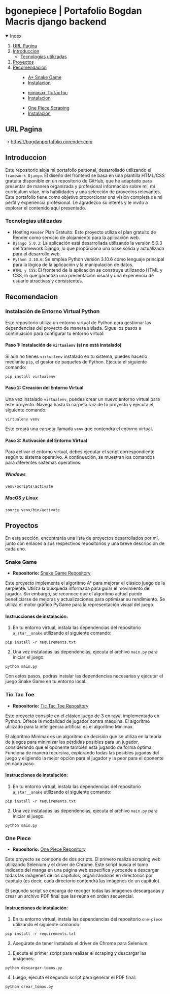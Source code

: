 # bgonepiece | Portafolio Bogdan Macris django backend

<!-- TABLE OF CONTENTS -->
<details open="open">
  <summary>Index</summary>
  <ol>
    <li>
      <a href="#url-pagina">URL Pagina</a>
    </li>
    <li>
      <a href="#introduccion">Introduccion</a>
      <ul>
        <li><a href="#tecnologias-utilizadas">Tecnologias utilizadas</a></li>
      </ul>
    </li>
    <li>
      <a href="#proyectos">Proyectos</a>
      <li><a href="#recomendacion">Recomendacion</a></li>
      <ul>
        <ul>
          <li><a href="#snake-game">A* Snake Game</a></li>
          <li><a href="#instalacion">Instalacion</a></li>
        </ul>
        <ul>
          <li><a href="#tictactoc">minimax TicTacToc</a></li>
          <li><a href="#instalacion">Instalacion</a></li>
        </ul>
        <ul>
          <li><a href="#one-piece">One Piece Scraping</a></li>
          <li><a href="#instalacion">Instalacion</a></li>
        </ul>
      </ul>
    </li>
  </ol>
</details>

## URL Pagina
  -> https://bogdanportafolio.onrender.com

<!-- INDTRODUCION -->
## Introduccion

Este repositorio aloja mi portafolio personal, desarrollado utilizando el `framework Django`. El diseño del frontend se basa en una plantilla HTML/CSS gratuita disponible en un repositorio de GitHub, que he adaptado para presentar de manera organizada y profesional información sobre mí, mi currículum vitae, mis habilidades y una selección de proyectos relevantes. Este portafolio tiene como objetivo proporcionar una visión completa de mi perfil y experiencia profesional. Le agradezco su interés y le invito a explorar el contenido aquí presentado.

### Tecnologias utilizadas
* Hosting `Render` Plan Gratuito: Este proyecto utiliza el plan gratuito de Render como servicio de alojamiento para la aplicación web.
* `Django 5.0.3`: La aplicación está desarrollada utilizando la versión 5.0.3 del framework Django, lo que proporciona una base sólida y actualizada para el desarrollo web.
* `Python 3.10.6`: Se emplea Python versión 3.10.6 como lenguaje principal para la lógica de la aplicación y la manipulación de datos.
* `HTML y CSS`: El frontend de la aplicación se construye utilizando HTML y CSS, lo que garantiza una presentación visual y una experiencia de usuario atractivas y consistentes.

<!-- RECOMENDACION -->
## Recomendacion
### Instalación de Entorno Virtual Python

Este repositorio utiliza un entorno virtual de Python para gestionar las dependencias del proyecto de manera aislada. Sigue los pasos a continuación para configurar tu entorno virtual:

#### Paso 1: Instalación de `virtualenv` (si no está instalado)

Si aún no tienes `virtualenv` instalado en tu sistema, puedes hacerlo mediante `pip`, el gestor de paquetes de Python. Ejecuta el siguiente comando:
```
pip install virtualenv
```

#### Paso 2: Creación del Entorno Virtual

Una vez instalado `virtualenv`, puedes crear un nuevo entorno virtual para este proyecto. Navega hasta la carpeta raíz de tu proyecto y ejecuta el siguiente comando:
```
virtualenv venv
```
Esto creará una carpeta llamada `venv` que contendrá el entorno virtual.

#### Paso 3: Activación del Entorno Virtual

Para activar el entorno virtual, debes ejecutar el script correspondiente según tu sistema operativo. A continuación, se muestran los comandos para diferentes sistemas operativos:

##### Windows
```
venv\Scripts\activate
```

##### MacOS y Linux
```
source venv/bin/activate
```


<!-- PROYECTOS -->
## Proyectos

En esta sección, encontrarás una lista de proyectos desarrollados por mí, junto con enlaces a sus respectivos repositorios y una breve descripción de cada uno.

### Snake Game
- **Repositorio:** [Snake Game Repository](https://github.com/bgmacris/a_star__snake)

Este proyecto implementa el algoritmo A* para mejorar el clásico juego de la serpiente. Utiliza la búsqueda informada para guiar el movimiento del jugador. Sin embargo, se reconoce que el algoritmo actual puede beneficiarse de mejoras y actualizaciones para optimizar su rendimiento. Se utiliza el motor gráfico PyGame para la representación visual del juego.

#### Instrucciones de instalación:

1. En tu entorno virtual, instala las dependencias del repositorio `a_star__snake` utilizando el siguiente comando:
   
```
pip install -r requirements.txt
```


2. Una vez instaladas las dependencias, ejecuta el archivo `main.py` para iniciar el juego:

```
python main.py
```


Con estos pasos, podrás instalar las dependencias necesarias y ejecutar el juego Snake Game en tu entorno local.


### Tic Tac Toe
- **Repositorio:** [Tic Tac Toe Repository](https://github.com/bgmacris/3_en_raya)

Este proyecto consiste en el clásico juego de 3 en raya, implementado en Python. Ofrece la modalidad de jugador contra máquina. El algoritmo utilizado para la inteligencia artificial es el algoritmo Minimax.

El algoritmo Minimax es un algoritmo de decisión que se utiliza en la teoría de juegos para minimizar las pérdidas posibles para un jugador, considerando que el oponente también está jugando de forma óptima. Funciona de manera recursiva, explorando todas las posibles jugadas del juego y eligiendo la mejor opción para el jugador y la peor para el oponente en cada paso.

#### Instrucciones de instalación:

1. En tu entorno virtual, instala las dependencias del repositorio `a_star__snake` utilizando el siguiente comando:
   
```
pip install -r requirements.txt
```


2. Una vez instaladas las dependencias, ejecuta el archivo `main.py` para iniciar el juego:

```
python main.py
```

### One Piece
- **Repositorio:** [One Piece Repository](https://github.com/bgmacris/bgonepiece/tree/main/scraping-one-piece)

Este proyecto se compone de dos scripts. El primero realiza scraping web utilizando Selenium y el driver de Chrome. Este script busca el tomo indicado del manga en una página web específica y procede a descargar todas las imágenes de los capítulos, organizándolas en directorios por capítulo (es decir, cada directorio contendrá las imágenes de un capítulo).

El segundo script se encarga de recoger todas las imágenes descargadas y crear un archivo PDF final que las reúna en orden secuencial.

#### Instrucciones de instalación:

1. En tu entorno virtual, instala las dependencias del repositorio `one-piece` utilizando el siguiente comando:

```
pip install -r requirements.txt
```


2. Asegúrate de tener instalado el driver de Chrome para Selenium.

3. Ejecuta el primer script para realizar el scraping y descargar las imágenes:

```
python descargar-tomos.py
```

4. Luego, ejecuta el segundo script para generar el PDF final:

```
python crear_tomos.py
```

